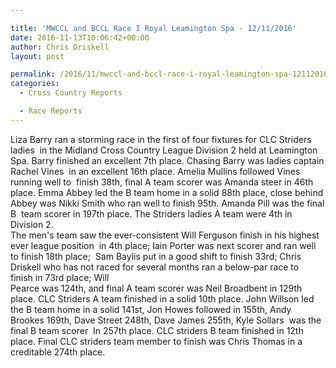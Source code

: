 ```yaml
---

title: 'MWCCL and BCCL Race I Royal Leamington Spa - 12/11/2016'
date: 2016-11-13T10:06:42+00:00
author: Chris Driskell
layout: post

permalink: /2016/11/mwccl-and-bccl-race-i-royal-leamington-spa-12112016/
categories:
  - Cross Country Reports

  - Race Reports
---
```

Liza Barry ran a storming race in the first of four fixtures for CLC Striders ladies  in the Midland Cross Country League Division 2 held at Leamington Spa. Barry finished an excellent 7th place. Chasing Barry was ladies captain Rachel Vines  in an excellent 16th place. Amelia Mullins followed Vines running well to  finish 38th, final A team scorer was Amanda steer in 46th place. Emma Abbey led the B team home in a solid 88th place, close behind Abbey was Nikki Smith who ran well to finish 95th. Amanda Pill was the final B  team scorer in 197th place. The Striders ladies A team were 4th in Division 2.  
The men's team saw the ever-consistent Will Ferguson finish in his highest ever league position  in 4th place; Iain Porter was next scorer and ran well to finish 18th place;  Sam Baylis put in a good shift to finish 33rd; Chris Driskell who has not raced for several months ran a below-par race to finish in 73rd place; Will  
Pearce was 124th, and final A team scorer was Neil Broadbent in 129th place. CLC Striders A team finished in a solid 10th place. John Willson led the B team home in a solid 141st, Jon Howes followed in 155th, Andy Brookes 169th, Dave Street 248th, Dave James 255th, Kyle Sollars  was the final B team scorer  In 257th place. CLC striders B team finished in 12th place. Final CLC striders team member to finish was Chris Thomas in a creditable 274th place.